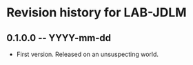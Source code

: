 # Revision history for LAB-JDLM

## 0.1.0.0 -- YYYY-mm-dd

* First version. Released on an unsuspecting world.
